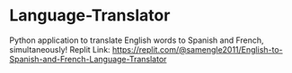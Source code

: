# Language-Translator
Python application to translate English words to Spanish and French, simultaneously! 
Replit Link: https://replit.com/@samengle2011/English-to-Spanish-and-French-Language-Translator
